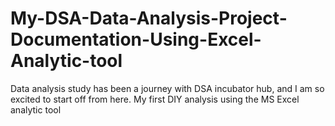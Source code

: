 # My-DSA-Data-Analysis-Project-Documentation-Using-Excel-Analytic-tool
Data analysis study has been a journey with DSA incubator hub, and I am so excited to start off from here. My first DIY analysis using the MS Excel analytic tool
